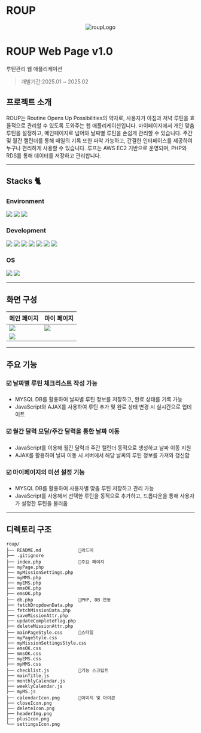 # ROUP
<p align="center">
<img alt="roupLogo" src="https://github.com/user-attachments/assets/bd134022-c3e0-4fb6-b197-d7658ffbf28c">
</p>

# ROUP Web Page v1.0
루틴관리 웹 애플리케이션
> 개발기간:2025.01 ~ 2025.02

## 프로젝트 소개
ROUP는 Routine Opens Up Possibilities의 약자로, 사용자가 아침과 저녁 루틴을 효율적으로 관리할 수 있도록 도와주는 웹 애플리케이션입니다. 마이페이지에서 개인 맞춤 루틴을 설정하고, 메인페이지로 넘어와 날짜별 루틴을 손쉽게 관리할 수 있습니다. 주간 및 월간 캘린더를 통해 매일의 기록 또한 파악 가능하고, 간결한 인터페이스를 제공하여 누구나 편리하게 사용할 수 있습니다. 루프는 AWS EC2 기반으로 운영되며, PHP와 RDS를 통해 데이터를 저장하고 관리합니다. 

---
## Stacks 🐈
### Environment
<img src="https://img.shields.io/badge/Visual%20Studio%20Code-0078d7.svg?style=for-the-badge&logo=visual-studio-code&logoColor=white"> <img src="https://img.shields.io/badge/github-181717?style=for-the-badge&logo=github&logoColor=white"> <img src="https://img.shields.io/badge/git-F05032?style=for-the-badge&logo=git&logoColor=white">

### Development
<img src="https://img.shields.io/badge/php-777BB4?style=for-the-badge&logo=php&logoColor=white"> <img src="https://img.shields.io/badge/javascript-F7DF1E?style=for-the-badge&logo=javascript&logoColor=black"> <img src="https://img.shields.io/badge/html5-E34F26?style=for-the-badge&logo=html5&logoColor=white"> <img src="https://img.shields.io/badge/css-1572B6?style=for-the-badge&logo=css3&logoColor=white"> <img src="https://img.shields.io/badge/mysql-4479A1?style=for-the-badge&logo=mysql&logoColor=white"> <img src="https://img.shields.io/badge/nginx-009639?style=for-the-badge&logo=nginx&logoColor=white"> <img src="https://img.shields.io/badge/amazonrds-527FFF?style=for-the-badge&logo=amazonrds&logoColor=black"> 

### OS
<img src="https://img.shields.io/badge/linux-FCC624?style=for-the-badge&logo=linux&logoColor=black"> <img src="https://img.shields.io/badge/amazonec2-FF9900?style=for-the-badge&logo=amazonec2&logoColor=black">

---
## 화면 구성

|메인 페이지|마이 페이지|
|---|---|
|<img src="https://github.com/user-attachments/assets/92905d21-0017-4bf1-8835-bdaf902ded5a">|<img src="https://github.com/user-attachments/assets/93acfaea-00b5-4558-ac99-039c9a48bdeb">|
|<img src="https://github.com/user-attachments/assets/558817a7-8932-4e9c-970b-0585a2b24ed3">||


---
## 주요 기능 

### ☑️ 날짜별 루틴 체크리스트 작성 가능
- MYSQL DB를 활용하여 날짜별 루틴 정보를 저장하고, 완료 상태를 기록 가능
- JavaScript와 AJAX를 사용하여 루틴 추가 및 완료 상태 변경 시 실시간으로 업데이트
  
### ☑️ 월간 달력 모달/주간 달력을 통한 날짜 이동
- JavaScript를 이용해 월간 달력과 주간 캘린더 동적으로 생성하고 날짜 이동 지원
- AJAX를 활용하여 날짜 이동 시 서버에서 해당 날짜의 루틴 정보를 가져와 갱신함

### ☑️ 마이페이지의 미션 설정 기능
- MYSQL DB를 활용하여 사용자별 맞춤 루틴 저장하고 관리 가능
- JavaScript를 사용해서 선택한 루틴을 동적으로 추가하고, 드롭다운을 통해 사용자가 설정한 루틴을 불러옴 

---
## 디렉토리 구조

```
roup/
├── README.md              📁리드미
├── .gitignore
├── index.php              📁주요 페이지
├── myPage.php
├── myMissionSettings.php
├── myMMS.php
├── myEMS.php
├── mmsOK.php
├── emsOK.php
├── db.php                 📁PHP, DB 연동
├── fetchDropdownData.php
├── fetchMissionData.php
├── saveMissionAttr.php
├── updateCompleteFlag.php
├── deleteMissionAttr.php
├── mainPageStyle.css      📁스타일
├── myPageStyle.css
├── myMissionSettingsStyle.css
├── emsOK.css
├── mmsOK.css
├── myEMS.css
├── myMMS.css
├── checklist.js           📁기능 스크립트
├── mainTitle.js
├── monthlyCalendar.js
├── weeklyCalendar.js
├── myMS.js
├── calendarIcon.png       📁이미지 및 아이콘
├── closeIcon.png
├── deleteIcon.png
├── headerImg.png
├── plusIcon.png
└── settingsIcon.png
```    
